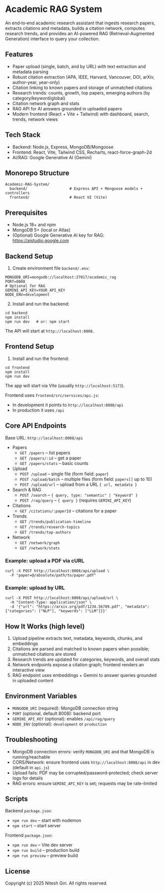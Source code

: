# Academic RAG System

An end‑to‑end academic research assistant that ingests research papers, extracts citations and metadata, builds a citation network, computes research trends, and provides an AI-powered RAG (Retrieval-Augmented Generation) interface to query your collection.

## Features
- Paper upload (single, batch, and by URL) with text extraction and metadata parsing
- Robust citation extraction (APA, IEEE, Harvard, Vancouver, DOI, arXiv, author-year, year-only)
- Citation linking to known papers and storage of unmatched citations
- Research trends: counts, growth, top papers, emerging authors (by category/keyword/global)
- Citation network graph and stats
- RAG API for AI answers grounded in uploaded papers
- Modern frontend (React + Vite + Tailwind) with dashboard, search, trends, network views

## Tech Stack
- Backend: Node.js, Express, MongoDB/Mongoose
- Frontend: React, Vite, Tailwind CSS, Recharts, react-force-graph-2d
- AI/RAG: Google Generative AI (Gemini)

## Monorepo Structure
```
Academic-RAG-System/
  backend/                   # Express API + Mongoose models + controllers
  frontend/                  # React UI (Vite)
```

## Prerequisites
- Node.js 18+ and npm
- MongoDB 5+ (local or Atlas)
- (Optional) Google Generative AI key for RAG: https://aistudio.google.com

## Backend Setup
1) Create environment file `backend/.env`:
```
MONGODB_URI=mongodb://localhost:27017/academic_rag
PORT=8008
# Optional for RAG
GEMINI_API_KEY=YOUR_API_KEY
NODE_ENV=development
```

2) Install and run the backend:
```
cd backend
npm install
npm run dev   # or: npm start
```
The API will start at `http://localhost:8008`.

## Frontend Setup
1) Install and run the frontend:
```
cd frontend
npm install
npm run dev
```
The app will start via Vite (usually `http://localhost:5173`).

Frontend uses `frontend/src/services/api.js`:
- In development it points to `http://localhost:8008/api`
- In production it uses `/api`

## Core API Endpoints
Base URL: `http://localhost:8008/api`

- Papers
  - `GET /papers` – list papers
  - `GET /papers/:id` – get a paper
  - `GET /papers/stats` – basic counts
- Upload
  - `POST /upload` – single file (form field: `paper`)
  - `POST /upload/batch` – multiple files (form field: `papers[]` up to 10)
  - `POST /upload/url` – upload from a URL `{ url, metadata }`
- Search & RAG
  - `POST /search` – `{ query, type: "semantic" | "keyword" }`
  - `POST /rag/query` – `{ query }` (requires `GEMINI_API_KEY`)
- Citations
  - `GET /citations/:paperId` – citations for a paper
- Trends
  - `GET /trends/publication-timeline`
  - `GET /trends/research-topics`
  - `GET /trends/top-authors`
- Network
  - `GET /network/graph`
  - `GET /network/stats`

### Example: upload a PDF via cURL
```
curl -X POST http://localhost:8008/api/upload \
  -F "paper=@/absolute/path/to/paper.pdf"
```

### Example: upload by URL
```
curl -X POST http://localhost:8008/api/upload/url \
  -H "Content-Type: application/json" \
  -d '{"url": "https://arxiv.org/pdf/1234.56789.pdf", "metadata": {"categories": ["NLP"], "keywords": ["LLM"]}}'
```

## How It Works (high level)
1) Upload pipeline extracts text, metadata, keywords, chunks, and embeddings
2) Citations are parsed and matched to known papers when possible; unmatched citations are stored
3) Research trends are updated for categories, keywords, and overall stats
4) Network endpoints expose a citation graph; frontend renders an interactive view
5) RAG endpoint uses embeddings + Gemini to answer queries grounded in uploaded content

## Environment Variables
- `MONGODB_URI` (required): MongoDB connection string
- `PORT` (optional, default 8008): backend port
- `GEMINI_API_KEY` (optional): enables `/api/rag/query`
- `NODE_ENV` (optional): `development` or `production`

## Troubleshooting
- MongoDB connection errors: verify `MONGODB_URI` and that MongoDB is running/reachable
- CORS/Network: ensure frontend uses `http://localhost:8008/api` in dev (default in `api.js`)
- Upload fails: PDF may be corrupted/password-protected; check server logs for details
- RAG errors: ensure `GEMINI_API_KEY` is set; requests may be rate-limited

## Scripts
Backend `package.json`:
- `npm run dev` – start with nodemon
- `npm start` – start server

Frontend `package.json`:
- `npm run dev` – Vite dev server
- `npm run build` – production build
- `npm run preview` – preview build

## License
Copyright (c) 2025 Nitesh Giri. All rights reserved.
